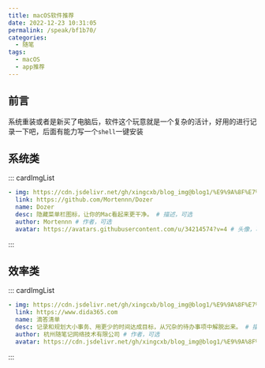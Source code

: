 ```yaml
---
title: macOS软件推荐
date: 2022-12-23 10:31:05
permalink: /speak/bf1b70/
categories:
  - 随笔
tags:
  - macOS
  - app推荐
---
```


## 前言

系统重装或者是新买了电脑后，软件这个玩意就是一个复杂的活计，好用的进行记录一下吧，后面有能力写一个`shell`一键安装

<!-- more -->

## 系统类

::: cardImgList
```yaml
- img: https://cdn.jsdelivr.net/gh/xingcxb/blog_img@blog1/%E9%9A%8F%E7%AC%94/Dozer-AppIcon.png
  link: https://github.com/Mortennn/Dozer
  name: Dozer
  desc: 隐藏菜单栏图标，让你的Mac看起来更干净。 # 描述，可选
  author: Mortennn # 作者，可选
  avatar: https://avatars.githubusercontent.com/u/34214574?v=4 # 头像，可选
```
:::

## 效率类

::: cardImgList
```yaml
- img: https://cdn.jsdelivr.net/gh/xingcxb/blog_img@blog1/%E9%9A%8F%E7%AC%94/dida-AppIcon.png
  link: https://www.dida365.com
  name: 滴答清单
  desc: 记录和规划大小事务、用更少的时间达成目标，从冗杂的待办事项中解脱出来。 # 描述，可选
  author: 杭州随笔记网络技术有限公司 # 作者，可选
  avatar: https://cdn.jsdelivr.net/gh/xingcxb/blog_img@blog1/%E9%9A%8F%E7%AC%94/dida-AppIcon.png # 头像，可选
```
:::